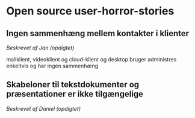 # Open source user-horror-stories

## Ingen sammenhæng mellem kontakter i klienter

_Beskrevet af Jan (opdigtet)_

mailklient, videoklient og cloud-klient og desktop bruger administres enkeltvis og har ingen sammenhæng

## Skabeloner til tekstdokumenter og præsentationer er ikke tilgængelige

_Beskrevet af Daniel (opdigtet)_
